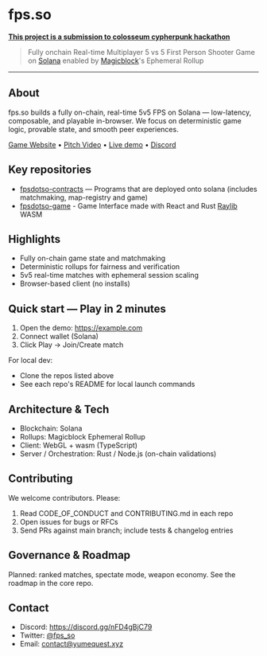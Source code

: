 # fps.so

<u>**This project is a submission to colosseum cypherpunk hackathon**</u>

> Fully onchain Real-time Multiplayer 5 vs 5 First Person Shooter Game on [Solana](https://solana.com) enabled by [Magicblock](https://magicblock.xyz)'s Ephemeral Rollup

---

## About
fps.so builds a fully on-chain, real-time 5v5 FPS on Solana — low-latency, composable, and playable in-browser. We focus on deterministic game logic, provable state, and smooth peer experiences.

[Game Website](https://fps.so) • [Pitch Video](https://example.com) • [Live demo](https://example.com) • [Discord](https://discord.gg/nFD4gBjC79)

## Key repositories
- [fpsdotso-contracts](https://github.com/fpsdotso/fpsdotso-contracts) — Programs that are deployed onto solana (includes matchmaking, map-registry and game)
- [fpsdotso-game](https://github.com/fpsdotso/fpsdotso-game) - Game Interface made with React and Rust [Raylib](https://raylib.com) WASM

## Highlights
- Fully on-chain game state and matchmaking
- Deterministic rollups for fairness and verification
- 5v5 real-time matches with ephemeral session scaling
- Browser-based client (no installs)

## Quick start — Play in 2 minutes
1. Open the demo: https://example.com
2. Connect wallet (Solana)
3. Click Play → Join/Create match

For local dev:
- Clone the repos listed above
- See each repo's README for local launch commands

## Architecture & Tech
- Blockchain: Solana
- Rollups: Magicblock Ephemeral Rollup
- Client: WebGL + wasm (TypeScript)
- Server / Orchestration: Rust / Node.js (on-chain validations)

## Contributing
We welcome contributors. Please:
1. Read CODE_OF_CONDUCT and CONTRIBUTING.md in each repo
2. Open issues for bugs or RFCs
3. Send PRs against main branch; include tests & changelog entries

## Governance & Roadmap
Planned: ranked matches, spectate mode, weapon economy. See the roadmap in the core repo.

## Contact
- Discord: https://discord.gg/nFD4gBjC79
- Twitter: [@fps_so](https://x.com/fpsdotso)
- Email: contact@yumequest.xyz